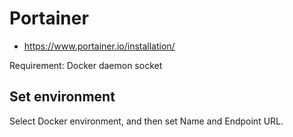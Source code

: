 # Portainer

- https://www.portainer.io/installation/

Requirement: Docker daemon socket

## Set environment

Select Docker environment, and then set Name and Endpoint URL.
